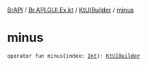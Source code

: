 [BrAPI](../../index.md) / [Br.API.GUI.Ex.kt](../index.md) / [KtUIBuilder](index.md) / [minus](./minus.md)

# minus

`operator fun minus(index: `[`Int`](https://kotlinlang.org/api/latest/jvm/stdlib/kotlin/-int/index.html)`): `[`KtUIBuilder`](index.md)
